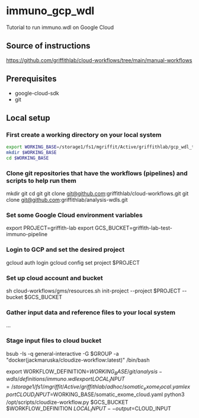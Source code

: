 # immuno_gcp_wdl
Tutorial to run immuno.wdl on Google Cloud

## Source of instructions
https://github.com/griffithlab/cloud-workflows/tree/main/manual-workflows

## Prerequisites
- google-cloud-sdk
- git

## Local setup

### First create a working directory on your local system

```bash
export WORKING_BASE=/storage1/fs1/mgriffit/Active/griffithlab/gcp_wdl_test
mkdir $WORKING_BASE
cd $WORKING_BASE
```

### Clone git repositories that have the workflows (pipelines) and scripts to help run them

mkdir git
cd git
git clone git@github.com:griffithlab/cloud-workflows.git
git clone git@github.com:griffithlab/analysis-wdls.git

### Set some Google Cloud environment variables
export PROJECT=griffith-lab
export GCS_BUCKET=griffith-lab-test-immuno-pipeline

### Login to GCP and set the desired project
gcloud auth login
gcloud config set project $PROJECT

### Set up cloud account and bucket
sh cloud-workflows/gms/resources.sh init-project --project $PROJECT --bucket $GCS_BUCKET

### Gather input data and reference files to your local system
...



### Stage input files to cloud bucket
bsub -Is -q general-interactive -G $GROUP -a "docker(jackmaruska/cloudize-workflow:latest)" /bin/bash

export WORKFLOW_DEFINITION=$WORKING_BASE/git/analysis-wdls/definitions/immuno.wdl
export LOCAL_INPUT=/storage1/fs1/mgriffit/Active/griffithlab/adhoc/somatic_exome_local.yaml
export CLOUD_INPUT=$WORKING_BASE/somatic_exome_cloud.yaml
python3 /opt/scripts/cloudize-workflow.py $GCS_BUCKET $WORKFLOW_DEFINITION $LOCAL_INPUT --output=$CLOUD_INPUT





